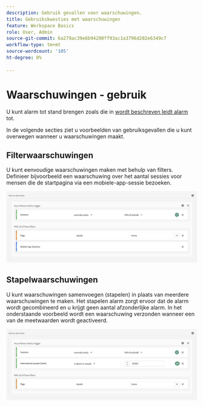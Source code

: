 ```yaml
---
description: Gebruik gevallen voor waarschuwingen.
title: Gebruikskwesties met waarschuwingen
feature: Workspace Basics
role: User, Admin
source-git-commit: 6a279ac39e6b94200ff93ac1a3796d202e6349c7
workflow-type: tm+mt
source-wordcount: '105'
ht-degree: 0%

---
```


# Waarschuwingen - gebruik

U kunt alarm tot stand brengen zoals die in [ wordt beschreven leidt alarm ](/help/components/c-intelligent-alerts/alert-builder.md) tot.

In de volgende secties ziet u voorbeelden van gebruiksgevallen die u kunt overwegen wanneer u waarschuwingen maakt.

## Filterwaarschuwingen

U kunt eenvoudige waarschuwingen maken met behulp van filters. Definieer bijvoorbeeld een waarschuwing over het aantal sessies voor mensen die de startpagina via een mobiele-app-sessie bezoeken.

<!-- 

Update screenshots for better readability.

 -->

![](assets/alerts-example1.png)



## Stapelwaarschuwingen

U kunt waarschuwingen samenvoegen (stapelen) in plaats van meerdere waarschuwingen te maken. Het stapelen alarm zorgt ervoor dat de alarm wordt gecombineerd en u krijgt geen aantal afzonderlijke alarm. In het onderstaande voorbeeld wordt een waarschuwing verzonden wanneer een van de meetwaarden wordt geactiveerd.

![](assets/alerts-example2.png)
